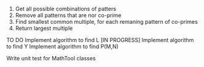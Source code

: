 1.	Get all possible combinations of patters
2.	Remove all patterns that are nor co-prime
3.	Find smallest common multiple, for each remaning pattern of co-primes
4.	Return largest multiple

TO DO
Implement algorithm to find L [IN PROGRESS]
Implement algorithm to find Y
Implement algorithm to find P(M,N)

Write unit test for MathTool classes

